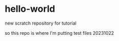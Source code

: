 # hello-world
new scratch repository for tutorial

so this repo is where I'm putting test files 20231022
